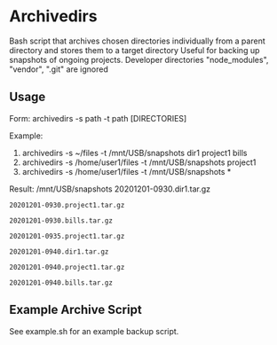# Archivedirs

Bash script that archives chosen directories individually from a parent directory and stores them to a target directory
Useful for backing up snapshots of ongoing projects. Developer directories "node_modules", "vendor", ".git" are ignored

## Usage

Form:  archivedirs -s path -t path [DIRECTORIES]

Example:

1. archivedirs -s ~/files -t /mnt/USB/snapshots dir1 project1 bills
2. archivedirs -s /home/user1/files -t /mnt/USB/snapshots project1
3. archivedirs -s /home/user1/files -t /mnt/USB/snapshots *


Result: /mnt/USB/snapshots
    20201201-0930.dir1.tar.gz

    20201201-0930.project1.tar.gz

    20201201-0930.bills.tar.gz

    20201201-0935.project1.tar.gz

    20201201-0940.dir1.tar.gz

    20201201-0940.project1.tar.gz

    20201201-0940.bills.tar.gz

## Example Archive Script

See example.sh for an example backup script.


